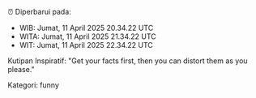 ⏰ Diperbarui pada:
- WIB: Jumat, 11 April 2025 20.34.22 UTC
- WITA: Jumat, 11 April 2025 21.34.22 UTC
- WIT: Jumat, 11 April 2025 22.34.22 UTC

Kutipan Inspiratif:
"Get your facts first, then you can distort them as you please."


Kategori: funny

